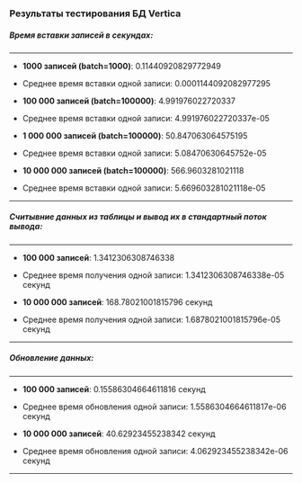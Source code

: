 ### Результаты тестирования БД Vertica

##### Время вставки записей в секундах:

____________________________________________________________________________
- **1000 записей (batch=1000)**: 0.11440920829772949
- Среднее время вставки одной записи: 0.0001144092082977295

- **100 000 записей (batch=100000)**: 4.991976022720337
- Среднее время вставки одной записи: 4.991976022720337e-05

- **1 000 000 записей (batch=100000)**: 50.847063064575195
- Среднее время вставки одной записи: 5.08470630645752e-05

- **10 000 000 записей (batch=100000)**: 566.9603281021118
- Среднее время вставки одной записи: 5.669603281021118e-05
____________________________________________________________________________

##### Считывние данных из таблицы и вывод их в стандартный поток вывода:

____________________________________________________________________________
- **100 000 записей**: 1.3412306308746338
- Среднее время получения одной записи: 1.3412306308746338e-05 секунд

- **10 000 000 записей**: 168.78021001815796 секунд
- Среднее время получения одной записи: 1.6878021001815796e-05 секунд
___________________________________________________________________________

##### Обновление данных:

____________________________________________________________________________
- **100 000 записей**: 0.15586304664611816 секунд
- Среднее время обновления одной записи: 1.5586304664611817e-06 секунд

- **10 000 000 записей**: 40.62923455238342 секунд
- Среднее время обновления одной записи: 4.062923455238342e-06 секунд
____________________________________________________________________________
